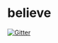 # believe

[![Gitter](https://badges.gitter.im/Join%20Chat.svg)](https://gitter.im/yusukeshibata/believe?utm_source=badge&utm_medium=badge&utm_campaign=pr-badge&utm_content=badge)